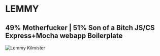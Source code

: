# LEMMY

## 49% Motherfucker | 51% Son of a Bitch JS/CS Express+Mocha webapp Boilerplate

![Lemmy Kilmister](http://30daysout.files.wordpress.com/2010/12/lemmypublicity1robertjohn_20101130_123211.jpg "Lemmy Kilmister")
